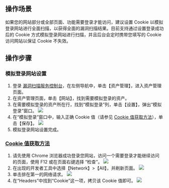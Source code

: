 ## 操作场景
如果您的网站部分或全部页面、功能需要登录才能访问，建议设置 Cookie 以模拟登录网站进行全面扫描，以获得全面的漏洞扫描结果。目前支持通过设置登录成功后的 Cookie 方式模拟登录网站进行扫描，并且后台会定时携带您填写的 Cookie 访问网站以保证 Cookie 不失效。
## 操作步骤
### 模拟登录网站设置
1. 登录 [漏洞扫描服务控制台](https://console.cloud.tencent.com/vss)，在左侧导航中，单击【资产管理】，进入资产管理页面。
2. 在资产管理页面，单击【网站】，找到需要模拟登录的资产。
3. 在需要模拟登录的资产所在行，找到“模拟登录”列，单击【设置】，弹出“模拟登录”窗口。
![](https://main.qcloudimg.com/raw/21445421e76c219d2403f2d59f5079d7.png)
4. 在“模拟登录”窗口中，输入正确 Cookie 值（请参见 [Cookie 值获取方法](#Cookie)），单击【保存】。
![](https://main.qcloudimg.com/raw/297729fc6caef8a0edf4280638b61e6a.png)
5. 模拟登录网站设置完成。


### [Cookie 值获取方法](id:Cookie)
1. 请先使用 Chrome 浏览器成功登录您网站，访问一个需要登录才能继续访问的页面，使用 F12 或在页面右键选择 “检查”。
![](https://main.qcloudimg.com/raw/aa5f3603f379ed866b0b44d449ad8826.png)
2. 在出现的开发者工具中选择【Network】>【All】，并刷新页面。
![](https://main.qcloudimg.com/raw/c4bb8a03b0167c989ce6a4837f1340f9.png)
3. 单击排在第一的网络请求。
![](https://main.qcloudimg.com/raw/dc68b9a94aca03731fb0d8819ba860e0.png)
4. 在“Headers”中找到“Cookie”这一项，拷贝该 Cookie 值即可。
![](https://main.qcloudimg.com/raw/b96eea46b74b2355e185ec48a3239dee.png)
